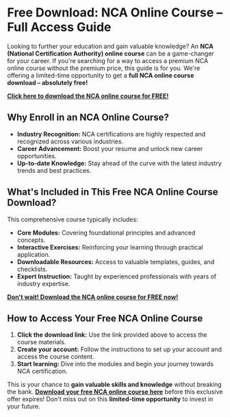 # Free Download: NCA Online Course – Full Access Guide

Looking to further your education and gain valuable knowledge? An **NCA (National Certification Authority) online course** can be a game-changer for your career. If you're searching for a way to access a premium NCA online course without the premium price, this guide is for you. We're offering a limited-time opportunity to get a **full NCA online course download – absolutely free!**

[**Click here to download the NCA online course for FREE!**](https://udemywork.com/nca-online-course)

## Why Enroll in an NCA Online Course?

*   **Industry Recognition:** NCA certifications are highly respected and recognized across various industries.
*   **Career Advancement:** Boost your resume and unlock new career opportunities.
*   **Up-to-date Knowledge:** Stay ahead of the curve with the latest industry trends and best practices.

## What's Included in This Free NCA Online Course Download?

This comprehensive course typically includes:

*   **Core Modules:** Covering foundational principles and advanced concepts.
*   **Interactive Exercises:** Reinforcing your learning through practical application.
*   **Downloadable Resources:** Access to valuable templates, guides, and checklists.
*   **Expert Instruction:** Taught by experienced professionals with years of industry expertise.

[**Don't wait! Download the NCA online course for FREE now!**](https://udemywork.com/nca-online-course)

## How to Access Your Free NCA Online Course

1.  **Click the download link:** Use the link provided above to access the course materials.
2.  **Create your account:** Follow the instructions to set up your account and access the course content.
3.  **Start learning:** Dive into the modules and begin your journey towards NCA certification.

This is your chance to **gain valuable skills and knowledge** without breaking the bank. **[Download your free NCA online course here](https://udemywork.com/nca-online-course)** before this exclusive offer expires! Don't miss out on this **limited-time opportunity** to invest in your future.
